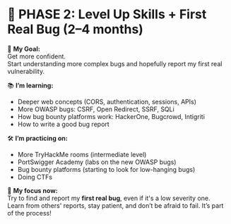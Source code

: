 # 🧪 PHASE 2: Level Up Skills + First Real Bug (2–4 months)

🎯 **My Goal:**  
Get more confident.  
Start understanding more complex bugs and hopefully report my first real vulnerability.

📚 **I’m learning:**  
- Deeper web concepts (CORS, authentication, sessions, APIs)  
- More OWASP bugs: CSRF, Open Redirect, SSRF, SQLi  
- How bug bounty platforms work: HackerOne, Bugcrowd, Intigriti  
- How to write a good bug report

🛠 **I’m practicing on:**  
- More TryHackMe rooms (intermediate level)  
- PortSwigger Academy (labs on the new OWASP bugs)  
- Bug bounty platforms (starting to look for low-hanging bugs)  
- Doing CTFs

🧠 **My focus now:**  
Try to find and report my **first real bug**, even if it's a low severity one.  
Learn from others' reports, stay patient, and don’t be afraid to fail. It’s part of the process!
